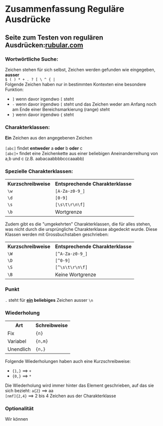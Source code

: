 <h1>Zusammenfassung Reguläre Ausdrücke</h1>

<h2>Seite zum Testen von regulären Ausdrücken:<a href="rubular.com">rubular.com</a></h2>

<p>
<h3>Wortwörtliche Suche:</h3> Zeichen stehen für sich selbst, Zeichen werden gefunden wie eingegeben, <b>ausser</b><br/>
<code>$ ( ) * + . ? [ \ ^ { |</code>
<br/>
Folgende Zeichen haben nur in bestimmten Kontexten eine besondere Funktion:<br/>
<ul>
<li><code>]</code> wenn davor irgendwo <code>[</code> steht<br/>
<li><code>-</code> wenn davor irgendwo <code>[</code> steht und das Zeichen weder am Anfang noch am Ende einer Bereichsmarkierung (range) steht<br/>
<li><code>}</code> wenn davor irgendwo <code>{</code> steht<br/>
</ul>
</p>
<p>
<h3>Charakterklassen:</h3> <b>Ein</b> Zeichen aus den angegebenen Zeichen<br/><br/>
<code>[abc]</code> findet <b>entweder</b> a <b>oder</b> b <b>oder</b> c<br/> 
<code>[abc]+</code> findet eine Zeichenkette aus einer beliebigen Aneinanderreihung von a,b und c (z.B. aabacaabbbbcccaaabb)<br/>
</p>
<p>
<h3>Spezielle Charakterklassen:</h3>
</p>
<table>
<tr><th>Kurzschreibweise</th><th>Entsprechende Charakterklasse</th></tr>
<tr><td><code>\w</code></td><td><code>[A-Za-z0-9_]</code></td></tr>
<tr><td><code>\d</code></td><td><code>[0-9]</code></td></tr>
<tr><td><code>\s</code></td><td><code>[\s\t\r\n\f]</code></td></tr>
<tr><td><code>\b</code></td><td>Wortgrenze</td></tr>
</table>
<p>
Zudem gibt es die "umgekehrten" Charakterklassen, die für alles stehen, was nicht durch die ursprüngliche Charakterklasse abgedeckt wurde. Diese Klassen werden mit Grossbuchstaben geschrieben:
</p>
<table>
<tr><th>Kurzschreibweise</th><th>Entsprechende Charakterklasse</th></tr>
<tr><td><code>\W</code></td><td><code>[^A-Za-z0-9_]</code></td></tr>
<tr><td><code>\D</code></td><td><code>[^0-9]</code></td></tr>
<tr><td><code>\S</code></td><td><code>[^\s\t\r\n\f]</code></td></tr>
<tr><td><code>\B</code></td><td>Keine Wortgrenze</td></tr>
</table>


<p>
<h3>Punkt</h3>
<code>.</code> steht für <b><u>ein</u> beliebiges</b> Zeichen ausser <code>\n</code>
</p>

<p>
<h3>Wiederholung</h3>
</p>
<table>
<tr><th>Art</th><th>Schreibweise</th></tr>
<tr><td>Fix</td><td><code>{n}</code></td></tr>
<tr><td>Variabel</td><td><code>{n,m}</code></td></tr>
<tr><td>Unendlich</td><td><code>{n,}</td></tr>
</table>
<p>
Folgende Wiederholungen haben auch eine Kurzschreibweise:
<ul>
<li><code>{1,}</code> ==> <code>+</code>
<li><code>{0,}</code> ==> <code>*</code>
</ul>

Die Wiederholung wird immer hinter das Element geschrieben, auf das sie sich bezieht:
<code>a{2}</code> ==> aa<br/>
<code>[nmf]{2,4}</code> ==> 2 bis 4 Zeichen aus der Charakterklasse
</p>

<p>
<h3>Optionalität</h3>
Wir können 
</p>
